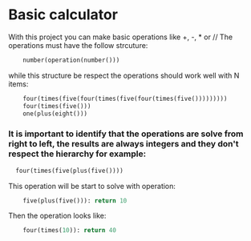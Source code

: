 # Basic calculator

With this project you can make basic operations like +, -, * or //
The operations must have the follow strcuture: 

```python
    number(operation(number()))
```

while this structure be respect the operations should work well with N items:

```python
    four(times(five(four(times(five(four(times(five()))))))))
    four(times(five()))
    one(plus(eight()))
```

### It is important to identify that the operations are solve from right to left, the results are always integers and they don't respect the hierarchy for example:

```python
  four(times(five(plus(five())))
```

This operation will be start to solve with operation:

```python
    five(plus(five())): return 10
```

Then the operation looks like:

```python
    four(times(10)): return 40
```